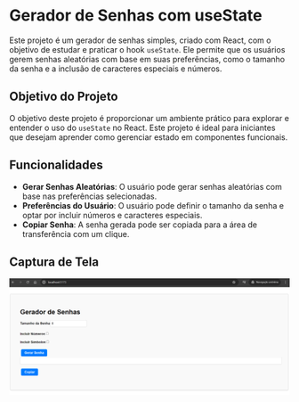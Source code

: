 # Gerador de Senhas com useState

Este projeto é um gerador de senhas simples, criado com React, com o objetivo de estudar e praticar o hook `useState`. Ele permite que os usuários gerem senhas aleatórias com base em suas preferências, como o tamanho da senha e a inclusão de caracteres especiais e números.

## Objetivo do Projeto

O objetivo deste projeto é proporcionar um ambiente prático para explorar e entender o uso do `useState` no React. Este projeto é ideal para iniciantes que desejam aprender como gerenciar estado em componentes funcionais.

## Funcionalidades

- **Gerar Senhas Aleatórias**: O usuário pode gerar senhas aleatórias com base nas preferências selecionadas.
- **Preferências do Usuário**: O usuário pode definir o tamanho da senha e optar por incluir números e caracteres especiais.
- **Copiar Senha**: A senha gerada pode ser copiada para a área de transferência com um clique.

## Captura de Tela

![img.png](img.png)
